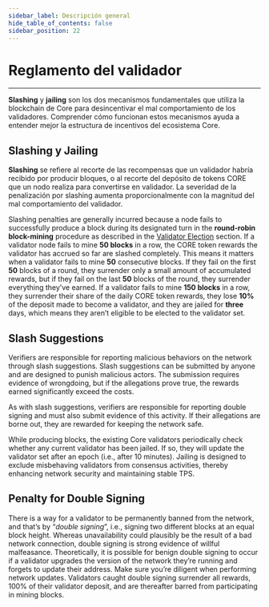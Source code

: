 ```yaml
---
sidebar_label: Descripción general
hide_table_of_contents: false
sidebar_position: 22
---
```


# Reglamento del validador

---

**Slashing** y **jailing** son los dos mecanismos fundamentales que utiliza la blockchain de Core para desincentivar el mal comportamiento de los validadores. Comprender cómo funcionan estos mecanismos ayuda a entender mejor la estructura de incentivos del ecosistema Core.

## Slashing y Jailing

**Slashing** se refiere al recorte de las recompensas que un validador habría recibido por producir bloques, o al recorte del depósito de tokens CORE que un nodo realiza para convertirse en validador. La severidad de la penalización por slashing aumenta proporcionalmente con la magnitud del mal comportamiento del validador.

Slashing penalties are generally incurred because a node fails to successfully produce a block during its designated turn in the **round-robin block-mining** procedure as described in the [Validator Election](../validator/validator-election.md) section. If a validator node fails to mine **50 blocks** in a row, the CORE token rewards the validator has accrued so far are slashed completely. This means it matters when a validator fails to mine **50** consecutive blocks. If they fail on the first **50** blocks of a round, they surrender only a small amount of accumulated rewards, but if they fail on the last **50** blocks of the round, they surrender everything they’ve earned. If a validator fails to mine **150 blocks** in a row, they surrender their share of the daily CORE token rewards, they lose **10%** of the deposit made to become a validator, and they are jailed for **three** days, which means they aren’t eligible to be elected to the validator set.

## Slash Suggestions

Verifiers are responsible for reporting malicious behaviors on the network through slash suggestions. Slash suggestions can be submitted by anyone and are designed to punish malicious actors. The submission requires evidence of wrongdoing, but if the allegations prove true, the rewards earned significantly exceed the costs.

As with slash suggestions, verifiers are responsible for reporting double signing and must also submit evidence of this activity. If their allegations are borne out, they are rewarded for keeping the network safe.

While producing blocks, the existing Core validators periodically check whether any current validator has been jailed. If so, they will update the validator set after an epoch (i.e., after 10 minutes). Jailing is designed to exclude misbehaving validators from consensus activities, thereby enhancing network security and maintaining stable TPS.

## Penalty for Double Signing

There is a way for a validator to be permanently banned from the network, and that’s by “_double signing_”, i.e., signing two different blocks at an equal block height. Whereas unavailability could plausibly be the result of a bad network connection, double signing is strong evidence of willful malfeasance. Theoretically, it is possible for benign double signing to occur if a validator upgrades the version of the network they’re running and forgets to update their address. Make sure you’re diligent when performing network updates. Validators caught double signing surrender all rewards, 100% of their validator deposit, and are thereafter barred from participating in mining blocks.
